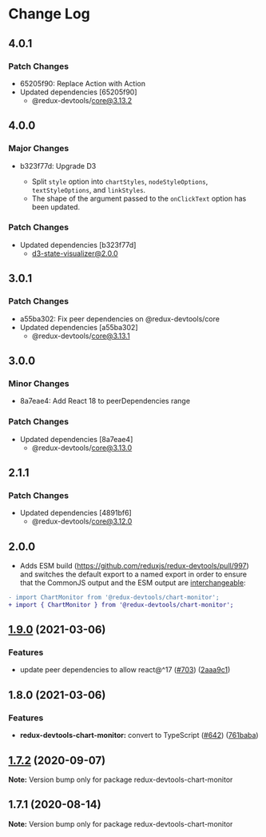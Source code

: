 # Change Log

## 4.0.1

### Patch Changes

- 65205f90: Replace Action<unknown> with Action<string>
- Updated dependencies [65205f90]
  - @redux-devtools/core@3.13.2

## 4.0.0

### Major Changes

- b323f77d: Upgrade D3

  - Split `style` option into `chartStyles`, `nodeStyleOptions`, `textStyleOptions`, and `linkStyles`.
  - The shape of the argument passed to the `onClickText` option has been updated.

### Patch Changes

- Updated dependencies [b323f77d]
  - d3-state-visualizer@2.0.0

## 3.0.1

### Patch Changes

- a55ba302: Fix peer dependencies on @redux-devtools/core
- Updated dependencies [a55ba302]
  - @redux-devtools/core@3.13.1

## 3.0.0

### Minor Changes

- 8a7eae4: Add React 18 to peerDependencies range

### Patch Changes

- Updated dependencies [8a7eae4]
  - @redux-devtools/core@3.13.0

## 2.1.1

### Patch Changes

- Updated dependencies [4891bf6]
  - @redux-devtools/core@3.12.0

## 2.0.0

- Adds ESM build (https://github.com/reduxjs/redux-devtools/pull/997) and switches the default export to a named export in order to ensure that the CommonJS output and the ESM output are [interchangeable](https://rollupjs.org/guide/en/#outputexports):

```diff
- import ChartMonitor from '@redux-devtools/chart-monitor';
+ import { ChartMonitor } from '@redux-devtools/chart-monitor';
```

## [1.9.0](https://github.com/reduxjs/redux-devtools/compare/@redux-devtools/chart-monitor@1.8.0...@redux-devtools/chart-monitor@1.9.0) (2021-03-06)

### Features

- update peer dependencies to allow react@^17 ([#703](https://github.com/reduxjs/redux-devtools/issues/703)) ([2aaa9c1](https://github.com/reduxjs/redux-devtools/commit/2aaa9c10a383e3a7ab20b3ab14639781fd7bb2eb))

## 1.8.0 (2021-03-06)

### Features

- **redux-devtools-chart-monitor:** convert to TypeScript ([#642](https://github.com/reduxjs/redux-devtools/issues/642)) ([761baba](https://github.com/reduxjs/redux-devtools/commit/761baba0aa0f4dc672f8771f4b12bed3863557f7))

## [1.7.2](https://github.com/reduxjs/redux-devtools/compare/redux-devtools-chart-monitor@1.7.1...redux-devtools-chart-monitor@1.7.2) (2020-09-07)

**Note:** Version bump only for package redux-devtools-chart-monitor

## 1.7.1 (2020-08-14)

**Note:** Version bump only for package redux-devtools-chart-monitor
